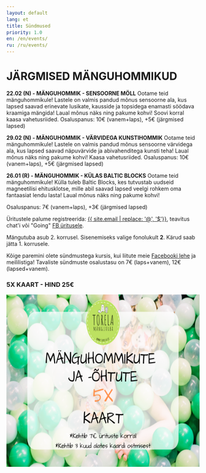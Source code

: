 ```yaml
---
layout: default
lang: et
title: Sündmused
priority: 1.0
en: /en/events/
ru: /ru/events/
---
```

# JÄRGMISED MÄNGUHOMMIKUD

**22.02 (N) - MÄNGUHOMMIK - SENSOORNE MÖLL**
Ootame teid mänguhommikule! Lastele on valmis pandud mõnus sensoorne ala, kus lapsed saavad erinevate lusikate, kausside ja topsidega enamasti söödava kraamiga mängida! 
Laual mõnus näks ning pakume kohvi!
Soovi korral kaasa vahetusriided. 
Osaluspanus: 10€ (vanem+laps), +5€ (järgmised lapsed)


**29.02 (N) - MÄNGUHOMMIK - VÄRVIDEGA KUNSTIHOMMIK**
Ootame teid mänguhommikule! 
Lastele on valmis pandud mõnus sensoorne värvidega ala, kus lapsed saavad näpuvärvide ja abivahenditega kunsti teha!
Laual mõnus näks ning pakume kohvi!
Kaasa vahetusriided. 
Osaluspanus: 10€ (vanem+laps), +5€ (järgmised lapsed)


**26.01 (R) - MÄNGUHOMMIK - KÜLAS BALTIC BLOCKS**
Ootame teid mänguhommikule! Külla tuleb Baltic Blocks, kes tutvustab uudseid magneetilisi ehitusklotse, mille abil saavad lapsed veelgi rohkem oma fantaasiat lendu lasta!
Laual mõnus näks ning pakume kohvi!

Osaluspanus: 7€ (vanem+laps), +3€ (järgmised lapsed)



Üritustele palume registreerida: [{{ site.email | replace: '@', '$'}}](mailto), teavitus chat'i või "Going" [FB üritusele](https://www.facebook.com/pg/Torelamangutuba/events/).

Mängutuba asub 2. korrusel. Sisenemiseks valige fonolukult **2**. Kärud saab jätta 1. korrusele.
 
Kõige paremini olete sündmustega kursis, kui liitute meie [Facebooki lehe](https://www.facebook.com/Torelamangutuba/events/) ja meililistiga! 
Tavaliste sündmuste osalustasu on 7€ (laps+vanem), 12€ (lapsed+vanem). 



### 5X KAART - HIND 25€


<img alt="5xkaart" src="5x-kaart.png" height="450">




